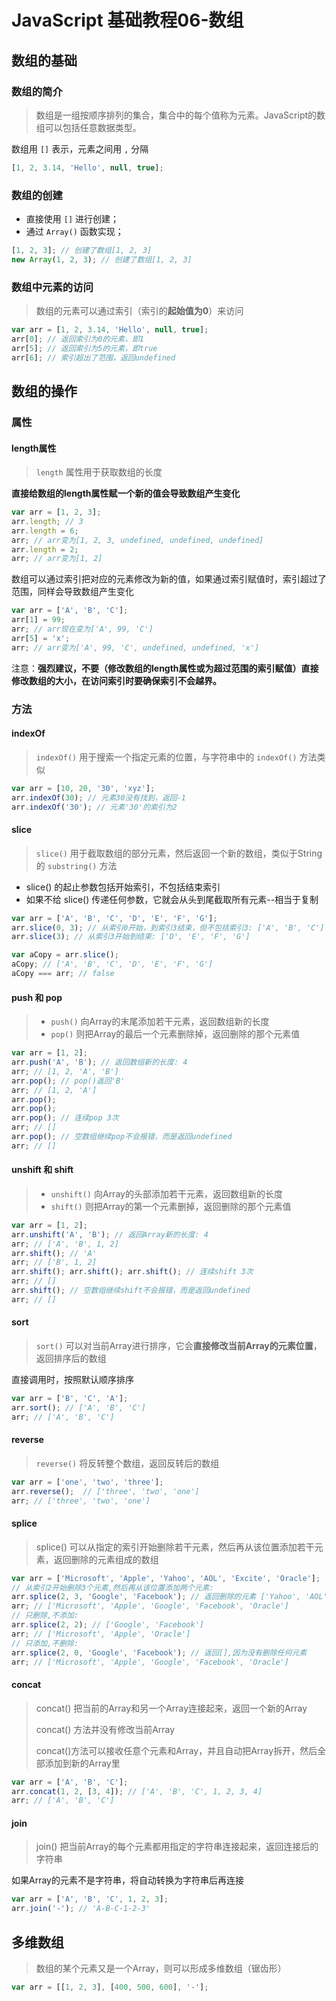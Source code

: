 # JavaScript 基础教程06-数组

## 数组的基础
### 数组的简介
> 数组是一组按顺序排列的集合，集合中的每个值称为元素。JavaScript的数组可以包括任意数据类型。

数组用 `[]` 表示，元素之间用 `,` 分隔
```JavaScript
[1, 2, 3.14, 'Hello', null, true];
```

### 数组的创建
+ 直接使用 `[]` 进行创建；
+ 通过 `Array()` 函数实现；

```JavaScript
[1, 2, 3]; // 创建了数组[1, 2, 3]
new Array(1, 2, 3); // 创建了数组[1, 2, 3]
```

### 数组中元素的访问
> 数组的元素可以通过索引（索引的**起始值为0**）来访问

```JavaScript
var arr = [1, 2, 3.14, 'Hello', null, true];
arr[0]; // 返回索引为0的元素，即1
arr[5]; // 返回索引为5的元素，即true
arr[6]; // 索引超出了范围，返回undefined
```

## 数组的操作
### 属性
#### length属性
> `length` 属性用于获取数组的长度

**直接给数组的length属性赋一个新的值会导致数组产生变化**

```JavaScript
var arr = [1, 2, 3];
arr.length; // 3
arr.length = 6;
arr; // arr变为[1, 2, 3, undefined, undefined, undefined]
arr.length = 2;
arr; // arr变为[1, 2]
```

数组可以通过索引把对应的元素修改为新的值，如果通过索引赋值时，索引超过了范围，同样会导致数组产生变化

```JavaScript
var arr = ['A', 'B', 'C'];
arr[1] = 99;
arr; // arr现在变为['A', 99, 'C']
arr[5] = 'x';
arr; // arr变为['A', 99, 'C', undefined, undefined, 'x']
```

注意：**强烈建议，不要（修改数组的length属性或为超过范围的索引赋值）直接修改数组的大小，在访问索引时要确保索引不会越界。**

### 方法

#### indexOf
> `indexOf()` 用于搜索一个指定元素的位置，与字符串中的 `indexOf()` 方法类似

```JavaScript
var arr = [10, 20, '30', 'xyz'];
arr.indexOf(30); // 元素30没有找到，返回-1
arr.indexOf('30'); // 元素'30'的索引为2
```

#### slice
> `slice()` 用于截取数组的部分元素，然后返回一个新的数组，类似于String的 `substring()` 方法

+ slice() 的起止参数包括开始索引，不包括结束索引
+ 如果不给 slice() 传递任何参数，它就会从头到尾截取所有元素--相当于复制

```JavaScript
var arr = ['A', 'B', 'C', 'D', 'E', 'F', 'G'];
arr.slice(0, 3); // 从索引0开始，到索引3结束，但不包括索引3: ['A', 'B', 'C']
arr.slice(3); // 从索引3开始到结束: ['D', 'E', 'F', 'G']

var aCopy = arr.slice();
aCopy; // ['A', 'B', 'C', 'D', 'E', 'F', 'G']
aCopy === arr; // false
```

#### push 和 pop
> + `push()` 向Array的末尾添加若干元素，返回数组新的长度
> + `pop()` 则把Array的最后一个元素删除掉，返回删除的那个元素值

```JavaScript
var arr = [1, 2]; 
arr.push('A', 'B'); // 返回数组新的长度: 4 
arr; // [1, 2, 'A', 'B'] 
arr.pop(); // pop()返回'B' 
arr; // [1, 2, 'A'] 
arr.pop(); 
arr.pop(); 
arr.pop(); // 连续pop 3次 
arr; // [] 
arr.pop(); // 空数组继续pop不会报错，而是返回undefined 
arr; // []
```

#### unshift 和 shift
> + `unshift()` 向Array的头部添加若干元素，返回数组新的长度
> + `shift()` 则把Array的第一个元素删掉，返回删除的那个元素值

```JavaScript
var arr = [1, 2];
arr.unshift('A', 'B'); // 返回Array新的长度: 4
arr; // ['A', 'B', 1, 2]
arr.shift(); // 'A'
arr; // ['B', 1, 2]
arr.shift(); arr.shift(); arr.shift(); // 连续shift 3次
arr; // []
arr.shift(); // 空数组继续shift不会报错，而是返回undefined
arr; // []
```

#### sort
> `sort()` 可以对当前Array进行排序，它会**直接修改当前Array的元素位置**，返回排序后的数组

直接调用时，按照默认顺序排序

```JavaScript
var arr = ['B', 'C', 'A']; 
arr.sort(); // ['A', 'B', 'C'] 
arr; // ['A', 'B', 'C']
```

#### reverse
> `reverse()` 将反转整个数组，返回反转后的数组

```JavaScript
var arr = ['one', 'two', 'three']; 
arr.reverse();  // ['three', 'two', 'one'] 
arr; // ['three', 'two', 'one']
```

#### splice
> splice() 可以从指定的索引开始删除若干元素，然后再从该位置添加若干元素，返回删除的元素组成的数组

```JavaScript
var arr = ['Microsoft', 'Apple', 'Yahoo', 'AOL', 'Excite', 'Oracle'];
// 从索引2开始删除3个元素,然后再从该位置添加两个元素:
arr.splice(2, 3, 'Google', 'Facebook'); // 返回删除的元素 ['Yahoo', 'AOL', 'Excite']
arr; // ['Microsoft', 'Apple', 'Google', 'Facebook', 'Oracle']
// 只删除,不添加:
arr.splice(2, 2); // ['Google', 'Facebook']
arr; // ['Microsoft', 'Apple', 'Oracle']
// 只添加,不删除:
arr.splice(2, 0, 'Google', 'Facebook'); // 返回[],因为没有删除任何元素
arr; // ['Microsoft', 'Apple', 'Google', 'Facebook', 'Oracle']
```

#### concat
> concat() 把当前的Array和另一个Array连接起来，返回一个新的Array
> 
> concat() 方法并没有修改当前Array
> 
> concat()方法可以接收任意个元素和Array，并且自动把Array拆开，然后全部添加到新的Array里

```JavaScript
var arr = ['A', 'B', 'C'];
arr.concat(1, 2, [3, 4]); // ['A', 'B', 'C', 1, 2, 3, 4]
arr; // ['A', 'B', 'C']
```

#### join
> join() 把当前Array的每个元素都用指定的字符串连接起来，返回连接后的字符串

如果Array的元素不是字符串，将自动转换为字符串后再连接

```JavaScript
var arr = ['A', 'B', 'C', 1, 2, 3];
arr.join('-'); // 'A-B-C-1-2-3'
```

## 多维数组

> 数组的某个元素又是一个Array，则可以形成多维数组（锯齿形）

```JavaScript
var arr = [[1, 2, 3], [400, 500, 600], '-'];
```
